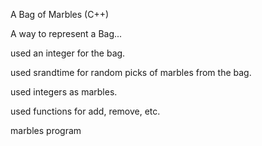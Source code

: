 A Bag of Marbles (C++)

A way to represent a Bag...

used an integer for the bag. 

used srandtime for random picks of marbles from the bag. 

used integers as marbles. 

used functions for add, remove, etc. 



marbles program 


